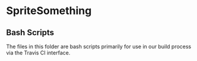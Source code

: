 # SpriteSomething

## Bash Scripts

The files in this folder are bash scripts primarily for use in our build process via the Travis CI interface.
